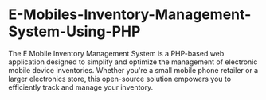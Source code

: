 # E-Mobiles-Inventory-Management-System-Using-PHP
The E Mobile Inventory Management System is a PHP-based web application designed to simplify and optimize the management of electronic mobile device inventories. Whether you're a small mobile phone retailer or a larger electronics store, this open-source solution empowers you to efficiently track and manage your inventory.

